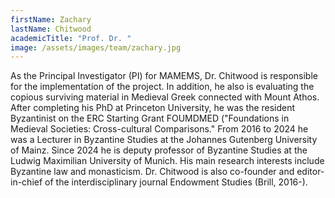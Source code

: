 ```yaml
---
firstName: Zachary
lastName: Chitwood
academicTitle: "Prof. Dr. "
image: /assets/images/team/zachary.jpg
---
```

As the Principal Investigator (PI) for MAMEMS, Dr. Chitwood is responsible for the implementation of the project. In addition, he also is evaluating the copious surviving material in Medieval Greek connected with Mount Athos. After completing his PhD at Princeton University, he was the resident Byzantinist on the ERC Starting Grant FOUMDMED ("Foundations in Medieval Societies: Cross-cultural Comparisons." From 2016 to 2024 he was a Lecturer in Byzantine Studies at the Johannes Gutenberg University of Mainz. Since 2024 he is deputy professor of Byzantine Studies at the Ludwig Maximilian University of Munich. His main research interests include Byzantine law and monasticism. Dr. Chitwood is also co-founder and editor-in-chief of the interdisciplinary journal Endowment Studies (Brill, 2016-).
